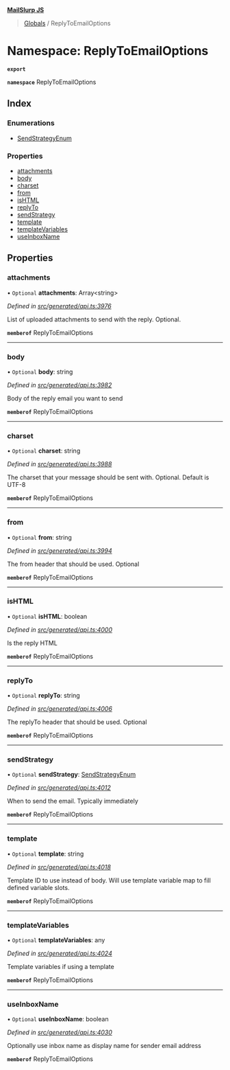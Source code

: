 **[MailSlurp JS](../README.md)**

> [Globals](../README.md) / ReplyToEmailOptions

# Namespace: ReplyToEmailOptions

**`export`** 

**`namespace`** ReplyToEmailOptions

## Index

### Enumerations

* [SendStrategyEnum](../enums/replytoemailoptions.sendstrategyenum.md)

### Properties

* [attachments](replytoemailoptions.md#attachments)
* [body](replytoemailoptions.md#body)
* [charset](replytoemailoptions.md#charset)
* [from](replytoemailoptions.md#from)
* [isHTML](replytoemailoptions.md#ishtml)
* [replyTo](replytoemailoptions.md#replyto)
* [sendStrategy](replytoemailoptions.md#sendstrategy)
* [template](replytoemailoptions.md#template)
* [templateVariables](replytoemailoptions.md#templatevariables)
* [useInboxName](replytoemailoptions.md#useinboxname)

## Properties

### attachments

• `Optional` **attachments**: Array\<string>

*Defined in [src/generated/api.ts:3976](https://github.com/mailslurp/mailslurp-client/blob/a8663d0/src/generated/api.ts#L3976)*

List of uploaded attachments to send with the reply. Optional.

**`memberof`** ReplyToEmailOptions

___

### body

• `Optional` **body**: string

*Defined in [src/generated/api.ts:3982](https://github.com/mailslurp/mailslurp-client/blob/a8663d0/src/generated/api.ts#L3982)*

Body of the reply email you want to send

**`memberof`** ReplyToEmailOptions

___

### charset

• `Optional` **charset**: string

*Defined in [src/generated/api.ts:3988](https://github.com/mailslurp/mailslurp-client/blob/a8663d0/src/generated/api.ts#L3988)*

The charset that your message should be sent with. Optional. Default is UTF-8

**`memberof`** ReplyToEmailOptions

___

### from

• `Optional` **from**: string

*Defined in [src/generated/api.ts:3994](https://github.com/mailslurp/mailslurp-client/blob/a8663d0/src/generated/api.ts#L3994)*

The from header that should be used. Optional

**`memberof`** ReplyToEmailOptions

___

### isHTML

• `Optional` **isHTML**: boolean

*Defined in [src/generated/api.ts:4000](https://github.com/mailslurp/mailslurp-client/blob/a8663d0/src/generated/api.ts#L4000)*

Is the reply HTML

**`memberof`** ReplyToEmailOptions

___

### replyTo

• `Optional` **replyTo**: string

*Defined in [src/generated/api.ts:4006](https://github.com/mailslurp/mailslurp-client/blob/a8663d0/src/generated/api.ts#L4006)*

The replyTo header that should be used. Optional

**`memberof`** ReplyToEmailOptions

___

### sendStrategy

• `Optional` **sendStrategy**: [SendStrategyEnum](../enums/replytoemailoptions.sendstrategyenum.md)

*Defined in [src/generated/api.ts:4012](https://github.com/mailslurp/mailslurp-client/blob/a8663d0/src/generated/api.ts#L4012)*

When to send the email. Typically immediately

**`memberof`** ReplyToEmailOptions

___

### template

• `Optional` **template**: string

*Defined in [src/generated/api.ts:4018](https://github.com/mailslurp/mailslurp-client/blob/a8663d0/src/generated/api.ts#L4018)*

Template ID to use instead of body. Will use template variable map to fill defined variable slots.

**`memberof`** ReplyToEmailOptions

___

### templateVariables

• `Optional` **templateVariables**: any

*Defined in [src/generated/api.ts:4024](https://github.com/mailslurp/mailslurp-client/blob/a8663d0/src/generated/api.ts#L4024)*

Template variables if using a template

**`memberof`** ReplyToEmailOptions

___

### useInboxName

• `Optional` **useInboxName**: boolean

*Defined in [src/generated/api.ts:4030](https://github.com/mailslurp/mailslurp-client/blob/a8663d0/src/generated/api.ts#L4030)*

Optionally use inbox name as display name for sender email address

**`memberof`** ReplyToEmailOptions
